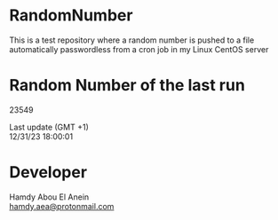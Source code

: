 # RandomNumber    
This is a test repository where a random number is pushed to a file automatically passwordless from a cron job in my Linux CentOS server    
# Random Number of the last run   
23549
      
Last update (GMT +1)    
12/31/23 18:00:01
# Developer    
Hamdy Abou El Anein   
hamdy.aea@protonmail.com
